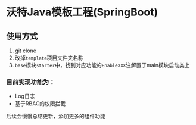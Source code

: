 # 沃特Java模板工程(SpringBoot)

## 使用方式
1. git clone
2. 改掉`template`项目文件夹名称
3. `base`模块`starter`中，找到对应功能的`EnableXXX`注解置于main模块启动类上

### 目前实现功能为：
* Log日志
* 基于RBAC的权限拦截

后续会慢慢总结更新，添加更多的组件功能